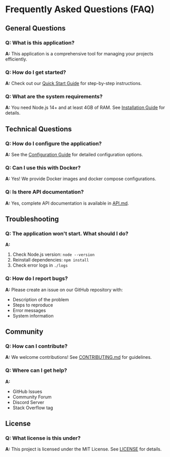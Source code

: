 # Frequently Asked Questions (FAQ)

## General Questions

### Q: What is this application?
**A:** This application is a comprehensive tool for managing your projects efficiently.

### Q: How do I get started?
**A:** Check out our [Quick Start Guide](./QUICKSTART.md) for step-by-step instructions.

### Q: What are the system requirements?
**A:** You need Node.js 14+ and at least 4GB of RAM. See [Installation Guide](./INSTALL.md) for details.

## Technical Questions

### Q: How do I configure the application?
**A:** See the [Configuration Guide](./CONFIG.md) for detailed configuration options.

### Q: Can I use this with Docker?
**A:** Yes! We provide Docker images and docker compose configurations.

### Q: Is there API documentation?
**A:** Yes, complete API documentation is available in [API.md](./API.md).

## Troubleshooting

### Q: The application won't start. What should I do?
**A:**
1. Check Node.js version: `node --version`
2. Reinstall dependencies: `npm install`
3. Check error logs in `./logs`

### Q: How do I report bugs?
**A:** Please create an issue on our GitHub repository with:
- Description of the problem
- Steps to reproduce
- Error messages
- System information

## Community

### Q: How can I contribute?
**A:** We welcome contributions! See [CONTRIBUTING.md](./CONTRIBUTING.md) for guidelines.

### Q: Where can I get help?
**A:**
- GitHub Issues
- Community Forum
- Discord Server
- Stack Overflow tag

## License

### Q: What license is this under?
**A:** This project is licensed under the MIT License. See [LICENSE](./LICENSE) for details.